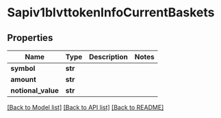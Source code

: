 # Sapiv1blvttokenInfoCurrentBaskets

## Properties
Name | Type | Description | Notes
------------ | ------------- | ------------- | -------------
**symbol** | **str** |  | 
**amount** | **str** |  | 
**notional_value** | **str** |  | 

[[Back to Model list]](../README.md#documentation-for-models) [[Back to API list]](../README.md#documentation-for-api-endpoints) [[Back to README]](../README.md)

